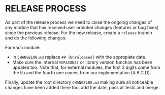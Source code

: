 # RELEASE PROCESS

As part of the release process we need to close the ongoing changes of any module that has received user oriented changes (features or bug fixes) since the previous release. For the new release, create a `release` branch and do the following changes:

For each module:

  * In `CHANGELOG.md` replace `## [Unreleased]` with the appropiate date.
  * Make sure the internal `VERSION()` or library version function has been updated too. Note that, for external modules, the first 3 digits come from the lib and the fourth one comes from our implementation (A.B.C.D).

Finally, update the root directory `CHANGELOG.md` making sure all noticeable changes have been added there too, add the date, pass all tests and merge.
